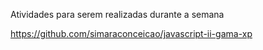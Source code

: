 Atividades para serem realizadas durante a semana

https://github.com/simaraconceicao/javascript-ii-gama-xp